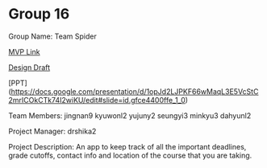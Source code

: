 # Group 16
Group Name: Team Spider

[MVP Link](https://docs.google.com/document/d/1Pp66mlivtYYcQ11E7hSmeL3Ff_71C9ShpKb6UikNmck/edit?usp=sharing)

[Design Draft](https://docs.google.com/document/d/1EiIjy2oHlAcOfpPzIoeBj3PxCl_3Bsm7p1H52Zob_Ew/edit#)

[PPT] (https://docs.google.com/presentation/d/1opJd2LJPKF66wMaqL3E5VcStC2mrICOkCTk74I2wiKU/edit#slide=id.gfce4400ffe_1_0)

Team Members: jingnan9	kyuwonl2	yujuny2	seungyi3 minkyu3 dahyunl2

Project Manager: drshika2

Project Description: An app to keep track of all the important deadlines, grade cutoffs, contact info and location of the course that you are taking. 
